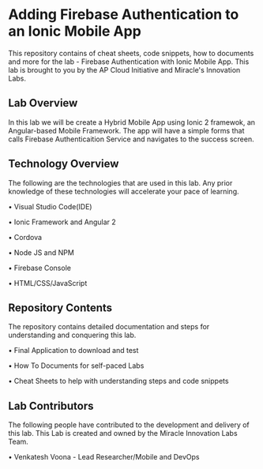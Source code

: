 # Adding Firebase Authentication to an Ionic Mobile App

This repository contains of cheat sheets, code snippets, how to documents and more for the lab - Firebase Authentication with Ionic Mobile App. This lab is brought to you by the AP Cloud Initiative and Miracle's Innovation Labs.

## Lab Overview

In this lab we will be create a Hybrid Mobile App using Ionic 2 framewok, an Angular-based Mobile Framework. The app will have a simple forms that calls Firebase Authenticaition Service and navigates to the success screen.

## Technology Overview

The following are the technologies that are used in this lab. Any prior knowledge of these technologies will accelerate your pace of learning.

• Visual Studio Code(IDE)

• Ionic Framework and Angular 2

• Cordova

• Node JS and NPM

• Firebase Console

• HTML/CSS/JavaScript

## Repository Contents

The repository contains detailed documentation and steps for understanding and conquering this lab.

• Final Application to download and test

• How To Documents for self-paced Labs

• Cheat Sheets to help with understanding steps and code snippets

## Lab Contributors

The following people have contributed to the development and delivery of this lab. This Lab is created and owned by the Miracle Innovation Labs Team.

• Venkatesh Voona - Lead Researcher/Mobile and DevOps
